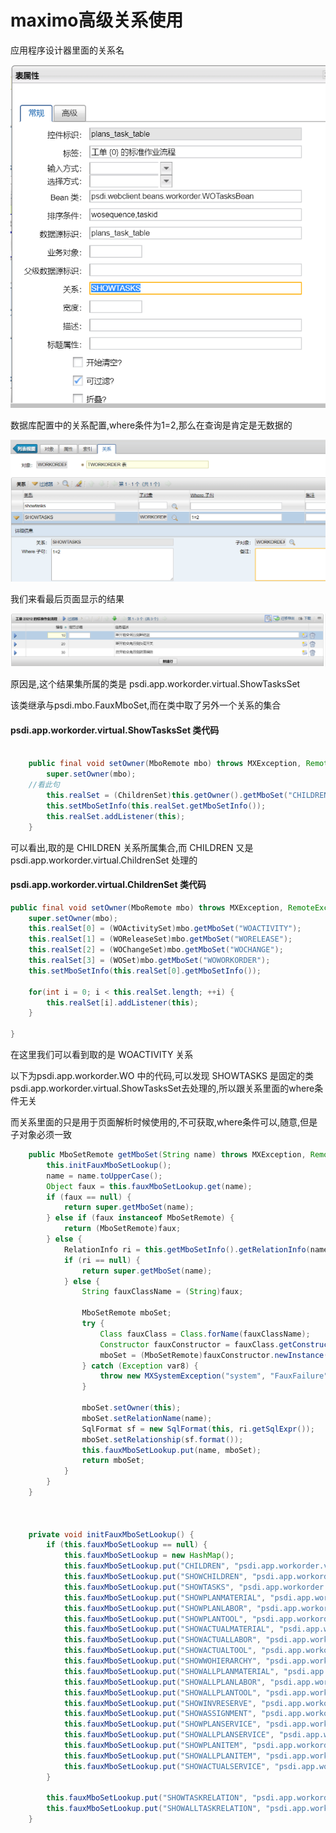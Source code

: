 # maximo高级关系使用

应用程序设计器里面的关系名

![image](https://raw.githubusercontent.com/shoukaiseki/maximocomponent/master/maximo%E9%AB%98%E7%BA%A7%E5%85%B3%E7%B3%BB%E4%BD%BF%E7%94%A8/img/001.png)

数据库配置中的关系配置,where条件为1=2,那么在查询是肯定是无数据的

![image](https://raw.githubusercontent.com/shoukaiseki/maximocomponent/master/maximo%E9%AB%98%E7%BA%A7%E5%85%B3%E7%B3%BB%E4%BD%BF%E7%94%A8/img/002.png)

我们来看最后页面显示的结果

![image](https://raw.githubusercontent.com/shoukaiseki/maximocomponent/master/maximo%E9%AB%98%E7%BA%A7%E5%85%B3%E7%B3%BB%E4%BD%BF%E7%94%A8/img/003.png)

原因是,这个结果集所属的类是 psdi.app.workorder.virtual.ShowTasksSet 

该类继承与psdi.mbo.FauxMboSet,而在类中取了另外一个关系的集合

#### psdi.app.workorder.virtual.ShowTasksSet 类代码

```Java

    public final void setOwner(MboRemote mbo) throws MXException, RemoteException {
        super.setOwner(mbo);
	//看此句
        this.realSet = (ChildrenSet)this.getOwner().getMboSet("CHILDREN");
        this.setMboSetInfo(this.realSet.getMboSetInfo());
        this.realSet.addListener(this);
    }

```

可以看出,取的是 CHILDREN 关系所属集合,而 CHILDREN 又是 psdi.app.workorder.virtual.ChildrenSet 处理的

#### psdi.app.workorder.virtual.ChildrenSet 类代码

```Java
public final void setOwner(MboRemote mbo) throws MXException, RemoteException {
	super.setOwner(mbo);
	this.realSet[0] = (WOActivitySet)mbo.getMboSet("WOACTIVITY");
	this.realSet[1] = (WOReleaseSet)mbo.getMboSet("WORELEASE");
	this.realSet[2] = (WOChangeSet)mbo.getMboSet("WOCHANGE");
	this.realSet[3] = (WOSet)mbo.getMboSet("WOWORKORDER");
	this.setMboSetInfo(this.realSet[0].getMboSetInfo());

	for(int i = 0; i < this.realSet.length; ++i) {
		this.realSet[i].addListener(this);
	}

}
```

在这里我们可以看到取的是 WOACTIVITY 关系



以下为psdi.app.workorder.WO 中的代码,可以发现 SHOWTASKS 是固定的类psdi.app.workorder.virtual.ShowTasksSet去处理的,所以跟关系里面的where条件无关

而关系里面的只是用于页面解析时候使用的,不可获取,where条件可以,随意,但是子对象必须一致

```Java
    public MboSetRemote getMboSet(String name) throws MXException, RemoteException {
        this.initFauxMboSetLookup();
        name = name.toUpperCase();
        Object faux = this.fauxMboSetLookup.get(name);
        if (faux == null) {
            return super.getMboSet(name);
        } else if (faux instanceof MboSetRemote) {
            return (MboSetRemote)faux;
        } else {
            RelationInfo ri = this.getMboSetInfo().getRelationInfo(name);
            if (ri == null) {
                return super.getMboSet(name);
            } else {
                String fauxClassName = (String)faux;

                MboSetRemote mboSet;
                try {
                    Class fauxClass = Class.forName(fauxClassName);
                    Constructor fauxConstructor = fauxClass.getConstructor(MboRemote.class);
                    mboSet = (MboSetRemote)fauxConstructor.newInstance(this);
                } catch (Exception var8) {
                    throw new MXSystemException("system", "FauxFailure", var8);
                }

                mboSet.setOwner(this);
                mboSet.setRelationName(name);
                SqlFormat sf = new SqlFormat(this, ri.getSqlExpr());
                mboSet.setRelationship(sf.format());
                this.fauxMboSetLookup.put(name, mboSet);
                return mboSet;
            }
        }
    }



    private void initFauxMboSetLookup() {
        if (this.fauxMboSetLookup == null) {
            this.fauxMboSetLookup = new HashMap();
            this.fauxMboSetLookup.put("CHILDREN", "psdi.app.workorder.virtual.ChildrenSet");
            this.fauxMboSetLookup.put("SHOWCHILDREN", "psdi.app.workorder.virtual.ShowChildrenSet");
            this.fauxMboSetLookup.put("SHOWTASKS", "psdi.app.workorder.virtual.ShowTasksSet");
            this.fauxMboSetLookup.put("SHOWPLANMATERIAL", "psdi.app.workorder.virtual.ShowPlanMaterialSet");
            this.fauxMboSetLookup.put("SHOWPLANLABOR", "psdi.app.workorder.virtual.ShowPlanLaborSet");
            this.fauxMboSetLookup.put("SHOWPLANTOOL", "psdi.app.workorder.virtual.ShowPlanToolSet");
            this.fauxMboSetLookup.put("SHOWACTUALMATERIAL", "psdi.app.workorder.virtual.ShowActualMaterialSet");
            this.fauxMboSetLookup.put("SHOWACTUALLABOR", "psdi.app.workorder.virtual.ShowActualLaborSet");
            this.fauxMboSetLookup.put("SHOWACTUALTOOL", "psdi.app.workorder.virtual.ShowActualToolSet");
            this.fauxMboSetLookup.put("SHOWWOHIERARCHY", "psdi.app.workorder.virtual.ShowWOHierarchy");
            this.fauxMboSetLookup.put("SHOWALLPLANMATERIAL", "psdi.app.workorder.virtual.ShowAllPlanMaterialSet");
            this.fauxMboSetLookup.put("SHOWALLPLANLABOR", "psdi.app.workorder.virtual.ShowAllPlanLaborSet");
            this.fauxMboSetLookup.put("SHOWALLPLANTOOL", "psdi.app.workorder.virtual.ShowAllPlanToolSet");
            this.fauxMboSetLookup.put("SHOWINVRESERVE", "psdi.app.workorder.virtual.ShowInvReserveSet");
            this.fauxMboSetLookup.put("SHOWASSIGNMENT", "psdi.app.workorder.virtual.ShowAssignmentSet");
            this.fauxMboSetLookup.put("SHOWPLANSERVICE", "psdi.app.workorder.virtual.ShowPlanServiceSet");
            this.fauxMboSetLookup.put("SHOWALLPLANSERVICE", "psdi.app.workorder.virtual.ShowAllPlanServiceSet");
            this.fauxMboSetLookup.put("SHOWPLANITEM", "psdi.app.workorder.virtual.ShowPlanItemSet");
            this.fauxMboSetLookup.put("SHOWALLPLANITEM", "psdi.app.workorder.virtual.ShowAllPlanItemSet");
            this.fauxMboSetLookup.put("SHOWACTUALSERVICE", "psdi.app.workorder.virtual.ShowActualServiceSet");
        }

        this.fauxMboSetLookup.put("SHOWTASKRELATION", "psdi.app.workorder.virtual.ShowTaskRelationSet");
        this.fauxMboSetLookup.put("SHOWALLTASKRELATION", "psdi.app.workorder.virtual.ShowAllTaskRelationSet");
    }
```
